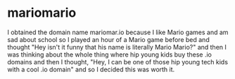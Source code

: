 # mariomario
I obtained the domain name mariomar.io because I like Mario games and am sad about school so I played an hour of a Mario game before bed and thought "Hey isn't it funny that his name is literally Mario Mario?" and then I was thinking about the whole thing where hip young kids buy these .io domains and then I thought, "Hey, I can be one of those hip young tech kids with a cool .io domain" and so I decided this was worth it.
